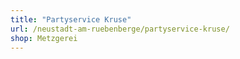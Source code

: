```yaml
---
title: "Partyservice Kruse"
url: /neustadt-am-ruebenberge/partyservice-kruse/
shop: Metzgerei
---
```

